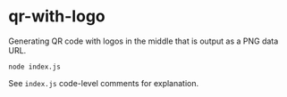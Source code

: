 # qr-with-logo

Generating QR code with logos in the middle that is output as a PNG data URL.

```
node index.js
```

See `index.js` code-level comments for explanation.
